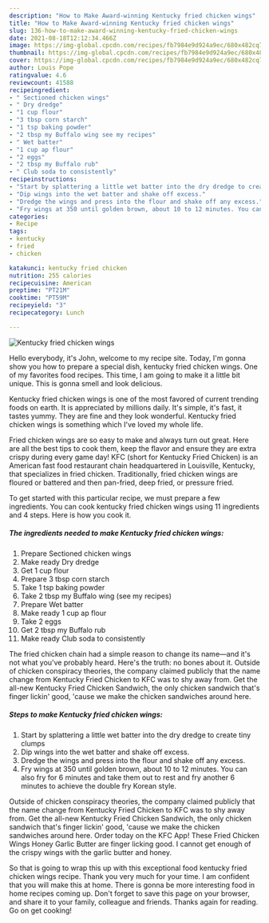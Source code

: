 ```yaml
---
description: "How to Make Award-winning Kentucky fried chicken wings"
title: "How to Make Award-winning Kentucky fried chicken wings"
slug: 136-how-to-make-award-winning-kentucky-fried-chicken-wings
date: 2021-08-18T12:12:34.466Z
image: https://img-global.cpcdn.com/recipes/fb7984e9d924a9ec/680x482cq70/kentucky-fried-chicken-wings-recipe-main-photo.jpg
thumbnail: https://img-global.cpcdn.com/recipes/fb7984e9d924a9ec/680x482cq70/kentucky-fried-chicken-wings-recipe-main-photo.jpg
cover: https://img-global.cpcdn.com/recipes/fb7984e9d924a9ec/680x482cq70/kentucky-fried-chicken-wings-recipe-main-photo.jpg
author: Louis Pope
ratingvalue: 4.6
reviewcount: 41588
recipeingredient:
- " Sectioned chicken wings"
- " Dry dredge"
- "1 cup flour"
- "3 tbsp corn starch"
- "1 tsp baking powder"
- "2 tbsp my Buffalo wing see my recipes"
- " Wet batter"
- "1 cup ap flour"
- "2 eggs"
- "2 tbsp my Buffalo rub"
- " Club soda to consistently"
recipeinstructions:
- "Start by splattering a little wet batter into the dry dredge to create tiny clumps"
- "Dip wings into the wet batter and shake off excess."
- "Dredge the wings and press into the flour and shake off any excess."
- "Fry wings at 350 until golden brown, about 10 to 12 minutes. You can also fry for 6 minutes and take them out to rest and fry another 6 minutes to achieve the double fry Korean style."
categories:
- Recipe
tags:
- kentucky
- fried
- chicken

katakunci: kentucky fried chicken 
nutrition: 255 calories
recipecuisine: American
preptime: "PT21M"
cooktime: "PT59M"
recipeyield: "3"
recipecategory: Lunch

---
```



![Kentucky fried chicken wings](https://img-global.cpcdn.com/recipes/fb7984e9d924a9ec/680x482cq70/kentucky-fried-chicken-wings-recipe-main-photo.jpg)

Hello everybody, it's John, welcome to my recipe site. Today, I'm gonna show you how to prepare a special dish, kentucky fried chicken wings. One of my favorites food recipes. This time, I am going to make it a little bit unique. This is gonna smell and look delicious.

Kentucky fried chicken wings is one of the most favored of current trending foods on earth. It is appreciated by millions daily. It's simple, it's fast, it tastes yummy. They are fine and they look wonderful. Kentucky fried chicken wings is something which I've loved my whole life.

Fried chicken wings are so easy to make and always turn out great. Here are all the best tips to cook them, keep the flavor and ensure they are extra crispy during every game day! KFC (short for Kentucky Fried Chicken) is an American fast food restaurant chain headquartered in Louisville, Kentucky, that specializes in fried chicken. Traditionally, fried chicken wings are floured or battered and then pan-fried, deep fried, or pressure fried.


To get started with this particular recipe, we must prepare a few ingredients. You can cook kentucky fried chicken wings using 11 ingredients and 4 steps. Here is how you cook it.

<!--inarticleads1-->

##### The ingredients needed to make Kentucky fried chicken wings:

1. Prepare  Sectioned chicken wings
1. Make ready  Dry dredge
1. Get 1 cup flour
1. Prepare 3 tbsp corn starch
1. Take 1 tsp baking powder
1. Take 2 tbsp my Buffalo wing (see my recipes)
1. Prepare  Wet batter
1. Make ready 1 cup ap flour
1. Take 2 eggs
1. Get 2 tbsp my Buffalo rub
1. Make ready  Club soda to consistently


The fried chicken chain had a simple reason to change its name—and it&#39;s not what you&#39;ve probably heard. Here&#39;s the truth: no bones about it. Outside of chicken conspiracy theories, the company claimed publicly that the name change from Kentucky Fried Chicken to KFC was to shy away from. Get the all-new Kentucky Fried Chicken Sandwich, the only chicken sandwich that&#39;s finger lickin&#39; good, &#39;cause we make the chicken sandwiches around here. 

<!--inarticleads2-->

##### Steps to make Kentucky fried chicken wings:

1. Start by splattering a little wet batter into the dry dredge to create tiny clumps
1. Dip wings into the wet batter and shake off excess.
1. Dredge the wings and press into the flour and shake off any excess.
1. Fry wings at 350 until golden brown, about 10 to 12 minutes. You can also fry for 6 minutes and take them out to rest and fry another 6 minutes to achieve the double fry Korean style.


Outside of chicken conspiracy theories, the company claimed publicly that the name change from Kentucky Fried Chicken to KFC was to shy away from. Get the all-new Kentucky Fried Chicken Sandwich, the only chicken sandwich that&#39;s finger lickin&#39; good, &#39;cause we make the chicken sandwiches around here. Order today on the KFC App! These Fried Chicken Wings Honey Garlic Butter are finger licking good. I cannot get enough of the crispy wings with the garlic butter and honey. 

So that is going to wrap this up with this exceptional food kentucky fried chicken wings recipe. Thank you very much for your time. I am confident that you will make this at home. There is gonna be more interesting food in home recipes coming up. Don't forget to save this page on your browser, and share it to your family, colleague and friends. Thanks again for reading. Go on get cooking!
